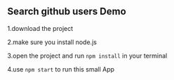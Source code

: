 ## Search github users Demo

1.download the project

2.make sure you install node.js

3.open the project and run `npm install` in your terminal

4.use `npm start` to run this small App

